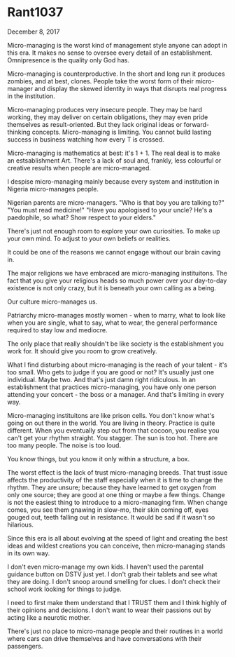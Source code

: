 # Rant1037


December 8, 2017

Micro-managing is the worst kind of management style anyone can adopt in this era. It makes no sense to oversee every detail of an establishment. Omnipresence is the quality only God has. 

Micro-managing is counterproductive. In the short and long run it produces zombies, and at best, clones. People take the worst form of their micro-manager and display the skewed identity in ways that disrupts real progress in the institution. 

Micro-managing produces very insecure people. They may be hard working, they may deliver on certain obligations, they may even pride themselves as result-oriented. But they lack original ideas or forward-thinking concepts.
Micro-managing is limiting. You cannot build lasting success in business watching how every T is crossed.

Micro-managing is mathematics at best: it's 1 + 1. The real deal is to make an estsablishment Art. There's a lack of soul and, frankly, less colourful or creative results when people are micro-managed.

I despise micro-managing mainly because every system and institution in Nigeria micro-manages people.

Nigerian parents are micro-managers. 
"Who is that boy you are talking to?" 
"You must read medicine!" 
"Have you apologised to your uncle? He's a paedophile, so what? Show respect to your elders."

There's just not enough room to explore your own curiosities. To make up your own mind. To adjust to your own beliefs or realities.

It could be one of the reasons we cannot engage without our brain caving in.

The major religions we have embraced are micro-managing instituitons. The fact that you give your religious heads so much power over your day-to-day existence is not only crazy, but it is beneath your own calling as a being. 

Our culture micro-manages us. 

Patriarchy micro-manages mostly women - when to marry, what to look like when you are single, what to say, what to wear, the general performance required to stay low and mediocre. 

The only place that really shouldn't be like society is the establishment you work for. It should give you room to grow creatively.

What I find disturbing about micro-managing is the reach of your talent - it's too small. Who gets to judge if you are good or not? It's usually just one individual. Maybe two. And that's just damn right ridiculous. In an establishment that practices micro-managing, you have only one person attending your concert - the boss or a manager. And that's limiting in every way.

Micro-managing instituitons are like prison cells. You don't know what's going on out there in the world. You are living in theory. Practice is quite different. When you eventually step out from that cocoon, you realise you can't get your rhythm straight. You stagger. The sun is too hot. There are too many people. The noise is too loud. 

You know things, but you know it only within a structure, a box. 

The worst effect is the lack of trust micro-managing breeds. That trust issue affects the productivity of the staff especially when it is time to change the rhythm. They are unsure; because they have learned to get oxygen from only one source; they are good at one thing or maybe a few things. Change is not the easiest thing to introduce to a micro-managing firm. When change comes, you see them gnawing in slow-mo, their skin coming off, eyes gouged out, teeth falling out in resistance. It would be sad if it wasn't so hilarious. 

Since this era is all about evolving at the speed of light and creating the best ideas and wildest creations you can conceive, then micro-managing stands in its own way.

I don't even micro-manage my own kids. I haven't used the parental guidance button on DSTV just yet. I don't grab their tablets and see what they are doing. I don't snoop around smelling for clues. I don't check their school work looking for things to judge. 

I need to first make them understand that I TRUST them and I think highly of their opinions and decisions. I don't want to wear their passions out by acting like a neurotic mother. 

There's just no place to micro-manage people and their routines in a world where cars can drive themselves and have conversations with their passengers.